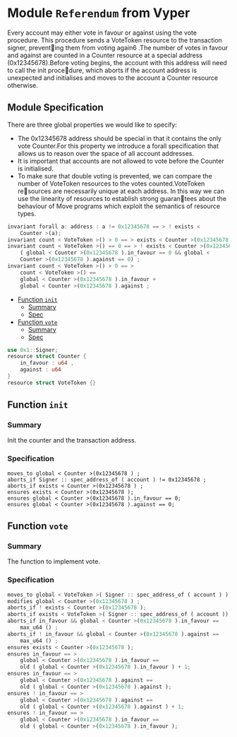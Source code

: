 <a name="module_M"></a>

# Module `Referendum` from Vyper

Every account may either vote in favour or against using the vote procedure.
This procedure sends a VoteToken resource to the transaction signer, preventing them from voting again6
.The number of votes in favour and against are counted in a Counter resource at a special address (0x12345678).Before voting begins, the account with this address will need to call the init procedure, which aborts if the account address is unexpected and initialises and
moves to the account a Counter resource otherwise.

## Module Specification
There are three global properties we would like to specify:
- The 0x12345678 address should be special in that it contains the only
vote Counter.For this property we introduce a forall specification that
allows us to reason over the space of all account addresses.
- It is important that accounts are not allowed to vote before the Counter
is initialised.
- To make sure that double voting is prevented, we can compare the
number of VoteToken resources to the votes counted.VoteToken resources are necessarily unique at each address.
In this way we can use the linearity of resources to establish strong guarantees about the behaviour of Move programs which exploit the semantics of
resource types.

```rust
invariant forall a: address : a != 0x12345678 == > ! exists <
    Counter >(a);
invariant count < VoteToken >() > 0 == > exists < Counter >(0x12345678 ) ;
invariant count < VoteToken >() == 0 == > ! exists < Counter >(0x12345678 ) ||
    ( global < Counter >(0x12345678 ).in_favour == 0 && global <
    Counter >(0x12345678 ).against == 0) ;
invariant count < VoteToken >() > 0 == >
    count < VoteToken >() ==
    global < Counter >(0x12345678 ).in_favour +
    global < Counter >(0x12345678 ).against ; 
```

-  [Function `init`](#Function_init)
    -  [Summary](#)
    -  [Spec](#)
-  [Function `vote`](#Function_vote)
    -  [Summary](#)
    -  [Spec](#)

```rust
use 0x1::Signer;
resource struct Counter {
    in_favour : u64 ,
    against : u64
}
resource struct VoteToken {}
```

<a name="@Function_init"></a>

## Function `init`

### Summary
Init the counter and the transaction address.
### Specification
```
moves_to global < Counter >(0x12345678 ) ;
aborts_if Signer :: spec_address_of ( account ) != 0x12345678 ;
aborts_if exists < Counter >(0x12345678 ) ;
ensures exists < Counter >(0x12345678 );
ensures global < Counter >(0x12345678 ).in_favour == 0;
ensures global < Counter >(0x12345678 ).against == 0;
```

<a name="@Function_vote"></a>

## Function `vote`
### Summary
The function to implement vote.
### Specification
```rust
moves_to global < VoteToken >( Signer :: spec_address_of ( account ) );
modifies global < Counter >(0x12345678 ) ;
aborts_if ! exists < Counter >(0x12345678 );
aborts_if exists < VoteToken >( Signer :: spec_address_of ( account ));
aborts_if in_favour && global < Counter >(0x12345678 ).in_favour ==
    max_u64 () ;
aborts_if ! in_favour && global < Counter >(0x12345678 ).against ==
    max_u64 () ;
ensures exists < Counter >(0x12345678 );
ensures in_favour == >
    global < Counter >(0x12345678 ).in_favour ==
    old ( global < Counter >(0x12345678 ).in_favour ) + 1;
ensures in_favour == >
    global < Counter >(0x12345678 ).against ==
    old ( global < Counter >(0x12345678 ).against );
ensures ! in_favour == >
    global < Counter >(0x12345678 ).against ==
    old ( global < Counter >(0x12345678 ).against ) + 1;
ensures ! in_favour == >
    global < Counter >(0x12345678 ).in_favour ==
    old ( global < Counter >(0x12345678 ).in_favour );
```